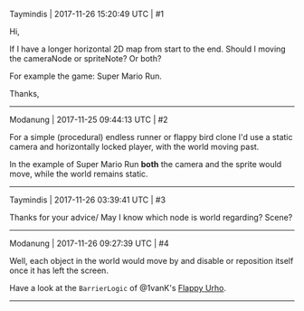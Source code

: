 Taymindis | 2017-11-26 15:20:49 UTC | #1

Hi, 

If I have a longer horizontal 2D map from start to the end. Should I moving the cameraNode or spriteNote? Or both?

For example the game: 
Super Mario Run.

Thanks,

-------------------------

Modanung | 2017-11-25 09:44:13 UTC | #2

For a simple (procedural) endless runner or flappy bird clone I'd use a static camera and horizontally locked player, with the world moving past.

In the example of Super Mario Run **both** the camera and the sprite would move, while the world remains static.

-------------------------

Taymindis | 2017-11-26 03:39:41 UTC | #3

Thanks for your advice/
May I know which node is world regarding? Scene?

-------------------------

Modanung | 2017-11-26 09:27:39 UTC | #4

Well, each object in the world would move by and disable or reposition itself once it has left the screen.

Have a look at the `BarrierLogic` of @1vanK's [Flappy Urho](https://github.com/1vanK/FlappyUrho/blob/master/GameSrc/BarrierLogic.cpp).

-------------------------

